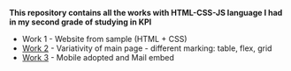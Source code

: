 <b>This repository contains all the works with HTML-CSS-JS language I had in my second grade of studying in KPI</b>
<ul>
  <li><a href="https://xxx-gloriousphoenix-xxx.github.io/Uni-Grade2-Web/Work%201/" style="text-decoration: none">Work 1</a> - Website from sample (HTML + CSS)</li>
  <li><a href="https://xxx-gloriousphoenix-xxx.github.io/Uni-Grade2-Web/Work%202/">Work 2</a> - Variativity of main page - different marking: table, flex, grid</li>
  <li><a href="https://xxx-gloriousphoenix-xxx.github.io/Uni-Grade2-Web/Work%203/">Work 3</a> - Mobile adopted and Mail embed</li>
</ul>
